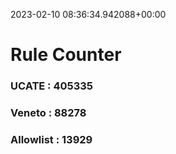 2023-02-10 08:36:34.942088+00:00
# Rule Counter 
 ### UCATE : 405335

 ### Veneto : 88278

 ### Allowlist : 13929